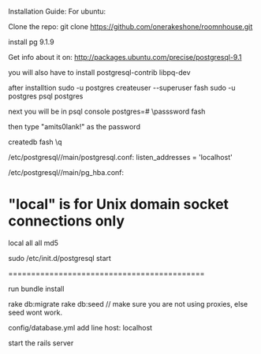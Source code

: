 Installation Guide:
For ubuntu:

Clone the repo:
  git clone https://github.com/onerakeshone/roomnhouse.git

install pg 9.1.9

Get info about it on:
  http://packages.ubuntu.com/precise/postgresql-9.1

you will also have to install 
  postgresql-contrib libpq-dev

after installtion
  sudo -u postgres createuser --superuser fash
  sudo -u postgres psql postgres

next you will be in psql console
  postgres=# \passsword fash

  then type "amits0lank!" as the password

  createdb fash
  \q

/etc/postgresql//main/postgresql.conf:
listen_addresses = 'localhost'

/etc/postgresql//main/pg_hba.conf:
# "local" is for Unix domain socket connections only
local   all         all                               md5

sudo /etc/init.d/postgresql start

===========================================

run
  bundle install

  rake db:migrate
  rake db:seed // make sure you are not using proxies, else seed wont work.

config/database.yml
add line 
  host: localhost

start the rails server
